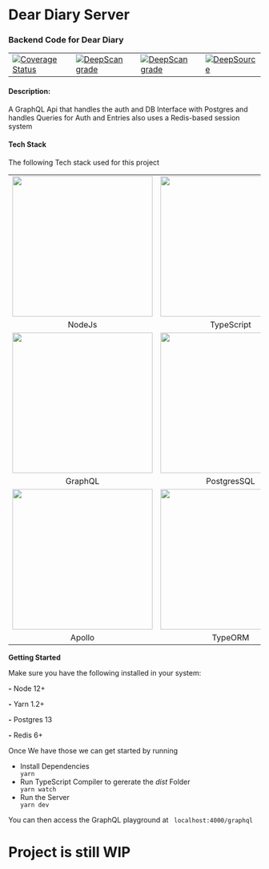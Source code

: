 # Dear Diary Server

### Backend Code for Dear Diary

<table>
<tr>
<td>
<a href='https://coveralls.io/github/Dear-Diary-Project/deardiary-server?branch=master'><img src='https://coveralls.io/repos/github/Dear-Diary-Project/deardiary-server/badge.svg?branch=master' alt='Coverage Status' /></a>
</td>
<td>
<a href="https://deepscan.io/dashboard#view=project&tid=11089&pid=14469&bid=270309"><img src="https://deepscan.io/api/teams/11089/projects/14469/branches/270309/badge/grade.svg" alt="DeepScan grade"></a>
</td>
<td>
<a href="https://travis-ci.org/Dear-Diary-Project/deardiary-server"><img src="https://travis-ci.org/Dear-Diary-Project/deardiary-server.svg?branch=master" alt="DeepScan grade"></a>
</td>
  <td>
    <a href="https://deepsource.io/gh/Dear-Diary-Project/deardiary-server/?ref=repository-badge" target="_blank"><img alt="DeepSource" title="DeepSource" src="https://deepsource.io/gh/Dear-Diary-Project/deardiary-server.svg/?label=active+issues&show_trend=true"></a>
  </td>
</tr>
</table>
<h4><b>Description:</b></h4>
<p>A GraphQL Api that handles the auth and DB Interface with Postgres and handles Queries for Auth and Entries also uses a Redis-based session system</p>
<h4>Tech Stack</h4>
<p>The following Tech stack used for this project</p>
<table>
<tr>
<td  align="center"><a  href="https://nodejs.org/en/"><img  src="https://miro.medium.com/max/2560/1*MuVcoMPyJcq8G4qf5s3HGQ.png"  width="280px"  /></a></td>
<td  align="center"><a  href="https://www.typescriptlang.org/"><img  src="https://upload.wikimedia.org/wikipedia/commons/thumb/4/4c/Typescript_logo_2020.svg/1200px-Typescript_logo_2020.svg.png"  width="280px"  /></a></td>
<td  align="center">
<a  href="https://expressjs.com/"><img  src="https://encrypted-tbn0.gstatic.com/images?q=tbn%3AANd9GcQczIIX-9smYWVgRQ-kodnhpTgbsv5kmvxadg&usqp=CAU"  /></a>
</td>
</tr>
<tr><td  align="center">NodeJs</td>
<td  align="center">TypeScript</td>
<td  align="center">Express</td>
</tr>
<tr>
<td  align="center"><a  href="https://graphql.org/"><img  src="https://graphql.org/img/logo.svg "  width="280px"  /></a></td>
<td  align="center"><a  href="https://www.postgresql.org/"><img  src="https://upload.wikimedia.org/wikipedia/commons/thumb/2/29/Postgresql_elephant.svg/1200px-Postgresql_elephant.svg.png"  width="280px"  /></a></td>
<td  align="center">
<a  href="https://redis.io/"><img  src="https://cdn.auth0.com/blog/logos/redis-icon-logo.png"/></a>
</td>
</tr>
<tr><td  align="center">GraphQL</td>
<td  align="center">PostgresSQL</td>
<td  align="center">Redis</td>
</tr>
<tr>
<td  align="center"><a  href="https://www.apollographql.com/"><img  src="https://miro.medium.com/max/3392/1*BIR94Q8MDPonvvFtsnUYLg.png"  width="280px"  /></a></td>
<td  align="center"><a  href="https://typeorm.io/"><img  src="https://avatars2.githubusercontent.com/u/20165699?s=400&v=4"  width="280px"  /></a></td>
</tr>
<tr><td  align="center">Apollo</td>
<td  align="center">TypeORM</td>

</tr>
</table>

<b>Getting Started</b>

<p>Make sure you have the following installed in your system:</p>
<p> <b>-</b> Node 12+ </p>
<p> <b>-</b> Yarn 1.2+ </p>
<p> <b>-</b> Postgres 13 </p>
<p> <b>-</b> Redis 6+</p>

<p>Once We have those we can get started by running</p>
<ul>
<li>
Install Dependencies
</li>
<code>yarn </code>
<li>
Run TypeScript Compiler to gererate the <i>dist</i> Folder</li>
<code>yarn watch</code>
<li>
Run the Server</li>
<code>yarn dev</code>
</ul>
You can then access the GraphQL playground at <code> localhost:4000/graphql</code>
<h1>Project is still WIP</h1>

[graphql]: https://graphql.org/img/logo.svg 'GraphQL'
[typescript]: https://upload.wikimedia.org/wikipedia/commons/thumb/4/4c/Typescript_logo_2020.svg/1200px-Typescript_logo_2020.svg.png 'TypeScript'
[postgres]: https://upload.wikimedia.org/wikipedia/commons/thumb/2/29/Postgresql_elephant.svg/1200px-Postgresql_elephant.svg.png 'Postgres'
[redis]: https://cdn.auth0.com/blog/logos/redis-icon-logo.png"Redis"
